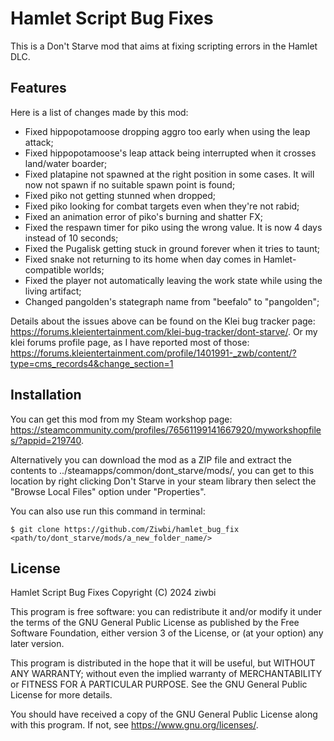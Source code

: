 
# Hamlet Script Bug Fixes

This is a Don't Starve mod that aims at fixing scripting errors in the Hamlet DLC.

## Features
Here is a list of changes made by this mod:

- Fixed hippopotamoose dropping aggro too early when using the leap attack;
- Fixed hippopotamoose's leap attack being interrupted when it crosses land/water boarder;
- Fixed platapine not spawned at the right position in some cases. It will now not spawn if no suitable spawn point is found;
- Fixed piko not getting stunned when dropped;
- Fixed piko looking for combat targets even when they're not rabid;
- Fixed an animation error of piko's burning and shatter FX;
- Fixed the respawn timer for piko using the wrong value. It is now 4 days instead of 10 seconds;
- Fixed the Pugalisk getting stuck in ground forever when it tries to taunt;
- Fixed snake not returning to its home when day comes in Hamlet-compatible worlds;
- Fixed the player not automatically leaving the work state while using the living artifact;
- Changed pangolden's stategraph name from "beefalo" to "pangolden";

Details about the issues above can be found on the Klei bug tracker page: https://forums.kleientertainment.com/klei-bug-tracker/dont-starve/. Or my klei forums profile page, as I have reported most of those: https://forums.kleientertainment.com/profile/1401991-_zwb/content/?type=cms_records4&change_section=1

## Installation

You can get this mod from my Steam workshop page: https://steamcommunity.com/profiles/76561199141667920/myworkshopfiles/?appid=219740.

Alternatively you can download the mod as a ZIP file and extract the contents to ../steamapps/common/dont_starve/mods/, you can get to this location by right clicking Don't Starve in your steam library then select the "Browse Local Files" option under "Properties".

You can also use run this command in terminal:
```
$ git clone https://github.com/Ziwbi/hamlet_bug_fix <path/to/dont_starve/mods/a_new_folder_name/>
```
    
## License

Hamlet Script Bug Fixes
Copyright (C) 2024  ziwbi

This program is free software: you can redistribute it and/or modify
it under the terms of the GNU General Public License as published by
the Free Software Foundation, either version 3 of the License, or
(at your option) any later version.

This program is distributed in the hope that it will be useful,
but WITHOUT ANY WARRANTY; without even the implied warranty of
MERCHANTABILITY or FITNESS FOR A PARTICULAR PURPOSE.  See the
GNU General Public License for more details.

You should have received a copy of the GNU General Public License
along with this program.  If not, see <https://www.gnu.org/licenses/>.
